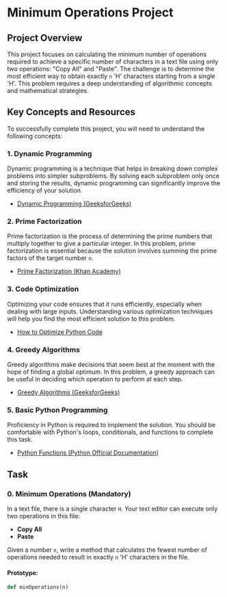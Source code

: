 # Minimum Operations Project

## Project Overview

This project focuses on calculating the minimum number of operations required to achieve a specific number of characters in a text file using only two operations: "Copy All" and "Paste". The challenge is to determine the most efficient way to obtain exactly `n` 'H' characters starting from a single 'H'. This problem requires a deep understanding of algorithmic concepts and mathematical strategies.

## Key Concepts and Resources

To successfully complete this project, you will need to understand the following concepts:

### 1. Dynamic Programming
Dynamic programming is a technique that helps in breaking down complex problems into simpler subproblems. By solving each subproblem only once and storing the results, dynamic programming can significantly improve the efficiency of your solution.

- [Dynamic Programming (GeeksforGeeks)](https://www.geeksforgeeks.org/dynamic-programming/)

### 2. Prime Factorization
Prime factorization is the process of determining the prime numbers that multiply together to give a particular integer. In this problem, prime factorization is essential because the solution involves summing the prime factors of the target number `n`.

- [Prime Factorization (Khan Academy)](https://www.khanacademy.org/math/algebra/x2f8bb11595b61c86:division/x2f8bb11595b61c86:prime-factorization/v/prime-factorization)

### 3. Code Optimization
Optimizing your code ensures that it runs efficiently, especially when dealing with large inputs. Understanding various optimization techniques will help you find the most efficient solution to this problem.

- [How to Optimize Python Code](https://realpython.com/optimizing-python-code/)

### 4. Greedy Algorithms
Greedy algorithms make decisions that seem best at the moment with the hope of finding a global optimum. In this problem, a greedy approach can be useful in deciding which operation to perform at each step.

- [Greedy Algorithms (GeeksforGeeks)](https://www.geeksforgeeks.org/greedy-algorithms/)

### 5. Basic Python Programming
Proficiency in Python is required to implement the solution. You should be comfortable with Python's loops, conditionals, and functions to complete this task.

- [Python Functions (Python Official Documentation)](https://docs.python.org/3/tutorial/controlflow.html#defining-functions)

## Task

### 0. Minimum Operations (Mandatory)

In a text file, there is a single character `H`. Your text editor can execute only two operations in this file:

- **Copy All**
- **Paste**

Given a number `n`, write a method that calculates the fewest number of operations needed to result in exactly `n` 'H' characters in the file.

#### Prototype:
```python
def minOperations(n)

